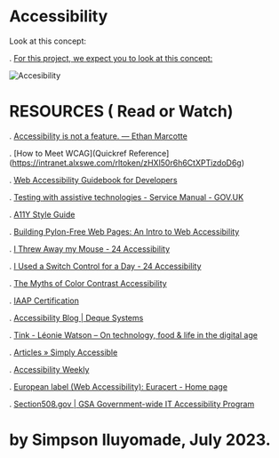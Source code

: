 ﻿# Accessibility

Look at this concept:

. [For this project, we expect you to look at this concept:](https://intranet.alxswe.com/concepts/549)


![Accesibility](https://github.com/simpsonismade24d/alx-frontend-for-fun/assets/111156398/f63cc7ba-0788-4ab1-97e7-e57036666d98)


# RESOURCES ( Read or Watch)

. [Accessibility is not a feature. — Ethan Marcotte](https://intranet.alxswe.com/rltoken/BAbrxnpYJ8zELBc6g3Hcsg)

. [How to Meet WCAG](Quickref Reference](https://intranet.alxswe.com/rltoken/zHXl50r6h6CtXPTizdoD6g)

. [Web Accessibility Guidebook for Developers](https://intranet.alxswe.com/rltoken/nMtrdVLVeJMKA0A6lGihVA)

. [Testing with assistive technologies - Service Manual - GOV.UK](https://intranet.alxswe.com/rltoken/rnJCwYgE0kvgk1iQUvC9YQ)

. [A11Y Style Guide](https://intranet.alxswe.com/rltoken/qFUpFID7Oxw38G3ZHFSjPA)

. [Building Pylon-Free Web Pages: An Intro to Web Accessibility](https://intranet.alxswe.com/rltoken/OmQR7UuCJPx5_p4ZX8fWgQ)

. [I Threw Away my Mouse - 24 Accessibility](https://intranet.alxswe.com/rltoken/QNxS6kzbjGKk0DQqdN4Q6A)

. [I Used a Switch Control for a Day - 24 Accessibility](https://intranet.alxswe.com/rltoken/4WS3uYbRtXoSomvRfDcf7w)

. [The Myths of Color Contrast Accessibility](https://intranet.alxswe.com/rltoken/Pi_EASrSDjBI0axYExG6Hw)

. [IAAP Certification](https://intranet.alxswe.com/rltoken/V-eyZ7AZf_6OqZawqGX2Ug)

. [Accessibility Blog | Deque Systems](https://intranet.alxswe.com/rltoken/KbtA1HviUzwSAVwm72ZNPA)

. [Tink - Léonie Watson – On technology, food & life in the digital age](https://intranet.alxswe.com/rltoken/Fm_xE3GU67WDAE6RvGv5ag)

. [Articles » Simply Accessible](https://intranet.alxswe.com/rltoken/CJ-glAh0iQ0QD0wEznP7BQ)

. [Accessibility Weekly](https://intranet.alxswe.com/rltoken/XFrn7M2wCs0LJDx1Zr0K4A)

. [European label (Web Accessibility): Euracert - Home page](https://intranet.alxswe.com/rltoken/NpygpJAwRlbM1Wwh5sOCsQ)

. [Section508.gov | GSA Government-wide IT Accessibility Program](https://intranet.alxswe.com/rltoken/wW72CncGykfWc8-bnjU2JA)




# by Simpson Iluyomade, July 2023.
